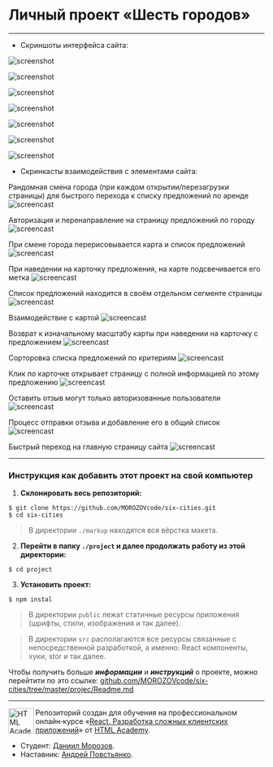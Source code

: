# Личный проект «Шесть городов»

---

- Скриншоты интерфейса сайта:

![screenshot](https://github.com/MOROZOVcode/MOROZOVcode/blob/main/other/forReadme/six-cities/six-cities1.png)

![screenshot](https://github.com/MOROZOVcode/MOROZOVcode/blob/main/other/forReadme/six-cities/six-cities2.png)

![screenshot](https://github.com/MOROZOVcode/MOROZOVcode/blob/main/other/forReadme/six-cities/six-cities3.png)

![screenshot](https://github.com/MOROZOVcode/MOROZOVcode/blob/main/other/forReadme/six-cities/six-cities4.png)

![screenshot](https://github.com/MOROZOVcode/MOROZOVcode/blob/main/other/forReadme/six-cities/six-cities5.png)

![screenshot](https://github.com/MOROZOVcode/MOROZOVcode/blob/main/other/forReadme/six-cities/six-cities6.png)

![screenshot](https://github.com/MOROZOVcode/MOROZOVcode/blob/main/other/forReadme/six-cities/six-cities7.png)

- Скринкасты взаимодействия с элементами сайта:

Рандомная смена города (при каждом открытии/перезагрузки страницы) для быстрого перехода к списку предложений по аренде
![screencast](https://github.com/MOROZOVcode/MOROZOVcode/blob/main/other/forReadme/six-cities/six-cities1.gif)

Авторизация и перенаправление на страницу предложений по городу
![screencast](https://github.com/MOROZOVcode/MOROZOVcode/blob/main/other/forReadme/six-cities/six-cities2.gif)

При смене города перерисовывается карта и список предложений
![screencast](https://github.com/MOROZOVcode/MOROZOVcode/blob/main/other/forReadme/six-cities/six-cities3.gif)

При наведении на карточку предложения, на карте подсвечивается его метка
![screencast](https://github.com/MOROZOVcode/MOROZOVcode/blob/main/other/forReadme/six-cities/six-cities4.gif)

Список предложений находится в своём отдельном сегменте страницы
![screencast](https://github.com/MOROZOVcode/MOROZOVcode/blob/main/other/forReadme/six-cities/six-cities5.gif)

Взаимодействие с картой
![screencast](https://github.com/MOROZOVcode/MOROZOVcode/blob/main/other/forReadme/six-cities/six-cities6.gif)

Возврат к изначальному масштабу карты при наведении на карточку с предложением
![screencast](https://github.com/MOROZOVcode/MOROZOVcode/blob/main/other/forReadme/six-cities/six-cities7.gif)

Сорторовка списка предложений по критериям
![screencast](https://github.com/MOROZOVcode/MOROZOVcode/blob/main/other/forReadme/six-cities/six-cities8.gif)

Клик по карточке открывает страницу с полной информацией по этому предложению
![screencast](https://github.com/MOROZOVcode/MOROZOVcode/blob/main/other/forReadme/six-cities/six-cities9.gif)

Оставить отзыв могут только авторизованные пользователи
![screencast](https://github.com/MOROZOVcode/MOROZOVcode/blob/main/other/forReadme/six-cities/six-cities10.gif)

Процесс отправки отзыва и добавление его в общий список
![screencast](https://github.com/MOROZOVcode/MOROZOVcode/blob/main/other/forReadme/six-cities/six-cities11.gif)

Быстрый переход на главную страницу сайта
![screencast](https://github.com/MOROZOVcode/MOROZOVcode/blob/main/other/forReadme/six-cities/six-cities12.gif)

---

### Инструкция как добавить этот проект на свой компьютер

1. **Склонировать весь репозиторий:**

```
$ git clone https://github.com/MOROZOVcode/six-cities.git
$ cd six-cities
```

> В директории `./markup` находятся вся вёрстка макета.

2. **Перейти в папку `./project` и далее продолжать работу из этой директории:**

```
$ cd project
```

3. **Установить проект:**

```
$ npm instal
```

> В директории `public` лежат статичные ресурсы приложения (шрифты, стили, изображения и так далее).

> В директории `src` располагаются все ресурсы связанные с непосредственной разработкой, а именно: React компоненты, хуки, stor и так далее.

Чтобы получить больше **_информации_** и **_инструкций_** о проекте, можно перейтити по это ссылке: [github.com/MOROZOVcode/six-cities/tree/master/projec/Readme.md](https://github.com/MOROZOVcode/six-cities/blob/master/project/Readme.md)

---

<a href="https://htmlacademy.ru/intensive/react"><img align="left" width="50" height="50" title="HTML Academy" src="https://up.htmlacademy.ru/static/img/intensive/react/logo-for-github.png"></a>

Репозиторий создан для обучения на профессиональном онлайн‑курсе «[React. Разработка сложных клиентских приложений](https://htmlacademy.ru/intensive/react)» от [HTML Academy](https://htmlacademy.ru).

- Студент: [Даниил Морозов](https://up.htmlacademy.ru/react/12/user/2301167).
- Наставник: [Андрей Повстьянко](https://htmlacademy.ru/profile/id1754753).
